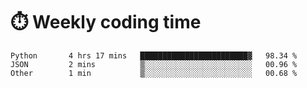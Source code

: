 
# :stopwatch: Weekly coding time
<!--START_SECTION:waka-->

```text
Python       4 hrs 17 mins   ████████████████████████▓   98.34 %
JSON         2 mins          ▒░░░░░░░░░░░░░░░░░░░░░░░░   00.96 %
Other        1 min           ▒░░░░░░░░░░░░░░░░░░░░░░░░   00.68 %
```

<!--END_SECTION:waka-->


<!-- <p> <img src="https://github-readme-stats.vercel.app/api?username=cozgerest&show_icons=true&hide_border=false" />  </p> -->

